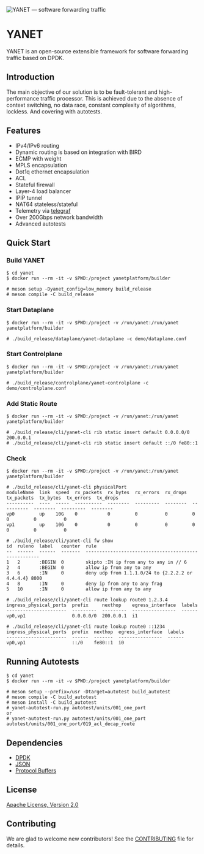 <img alt="YANET — software forwarding traffic" src="flows.svg" />

# YANET
YANET is an open-source extensible framework for software forwarding traffic based on DPDK.

## Introduction
The main objective of our solution is to be fault-tolerant and high-performance traffic processor. This is achieved due to the absence of context switching, no data race, constant complexity of algorithms, lockless. And covering with autotests.

## Features
- IPv4/IPv6 routing
- Dynamic routing is based on integration with BIRD
- ECMP with weight
- MPLS encapsulation
- Dot1q ethernet encapsulation
- ACL
- Stateful firewall
- Layer-4 load balancer
- IPIP tunnel
- NAT64 stateless/stateful
- Telemetry via [telegraf](https://github.com/influxdata/telegraf)
- Over 200Gbps network bandwidth
- Advanced autotests

## Quick Start

### Build YANET
```
$ cd yanet
$ docker run --rm -it -v $PWD:/project yanetplatform/builder

# meson setup -Dyanet_config=low_memory build_release
# meson compile -C build_release
```

### Start Dataplane
```
$ docker run --rm -it -v $PWD:/project -v /run/yanet:/run/yanet yanetplatform/builder

# ./build_release/dataplane/yanet-dataplane -c demo/dataplane.conf
```

### Start Controlplane
```
$ docker run --rm -it -v $PWD:/project -v /run/yanet:/run/yanet yanetplatform/builder

# ./build_release/controlplane/yanet-controlplane -c demo/controlplane.conf
```

### Add Static Route
```
$ docker run --rm -it -v $PWD:/project -v /run/yanet:/run/yanet yanetplatform/builder

# ./build_release/cli/yanet-cli rib static insert default 0.0.0.0/0 200.0.0.1
# ./build_release/cli/yanet-cli rib static insert default ::/0 fe80::1
```

### Check
```
$ docker run --rm -it -v $PWD:/project -v /run/yanet:/run/yanet yanetplatform/builder

# ./build_release/cli/yanet-cli physicalPort
moduleName  link  speed  rx_packets  rx_bytes  rx_errors  rx_drops  tx_packets  tx_bytes  tx_errors  tx_drops
----------  ----  -----  ----------  --------  ---------  --------  ----------  --------  ---------  --------
vp0         up    10G    0           0         0          0         0           0         0          0
vp1         up    10G    0           0         0          0         0           0         0          0

# ./build_release/cli/yanet-cli fw show
id  ruleno  label   counter  rule
--  ------  ------  -------  -----------------------------------------------------
1   2       :BEGIN  0        skipto :IN ip from any to any in // 6
2   4       :BEGIN  0        allow ip from any to any
3   6       :IN     0        deny udp from 1.1.1.0/24 to {2.2.2.2 or 4.4.4.4} 8000
4   8       :IN     0        deny ip from any to any frag
5   10      :IN     0        allow ip from any to any

# ./build_release/cli/yanet-cli route lookup route0 1.2.3.4
ingress_physical_ports  prefix     nexthop    egress_interface  labels
----------------------  ---------  ---------  ----------------  ------
vp0,vp1                 0.0.0.0/0  200.0.0.1  i1

# ./build_release/cli/yanet-cli route lookup route0 ::1234
ingress_physical_ports  prefix  nexthop  egress_interface  labels
----------------------  ------  -------  ----------------  ------
vp0,vp1                 ::/0    fe80::1  i0
```

## Running Autotests
```
$ cd yanet
$ docker run --rm -it -v $PWD:/project yanetplatform/builder

# meson setup --prefix=/usr -Dtarget=autotest build_autotest
# meson compile -C build_autotest
# meson install -C build_autotest
# yanet-autotest-run.py autotest/units/001_one_port
or
# yanet-autotest-run.py autotest/units/001_one_port autotest/units/001_one_port/019_acl_decap_route
```

## Dependencies
- [DPDK](https://github.com/DPDK/dpdk)
- [JSON](https://github.com/nlohmann/json)
- [Protocol Buffers](https://github.com/protocolbuffers/protobuf)

## License
[Apache License, Version 2.0](LICENSE)

## Contributing
We are glad to welcome new contributors! See the [CONTRIBUTING](CONTRIBUTING.md) file for details.

